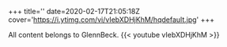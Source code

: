 +++
title=''
date=2020-02-17T21:05:18Z
cover='https://i.ytimg.com/vi/vIebXDHjKhM/hqdefault.jpg'
+++

All content belongs to GlennBeck.
{{< youtube vIebXDHjKhM >}}
